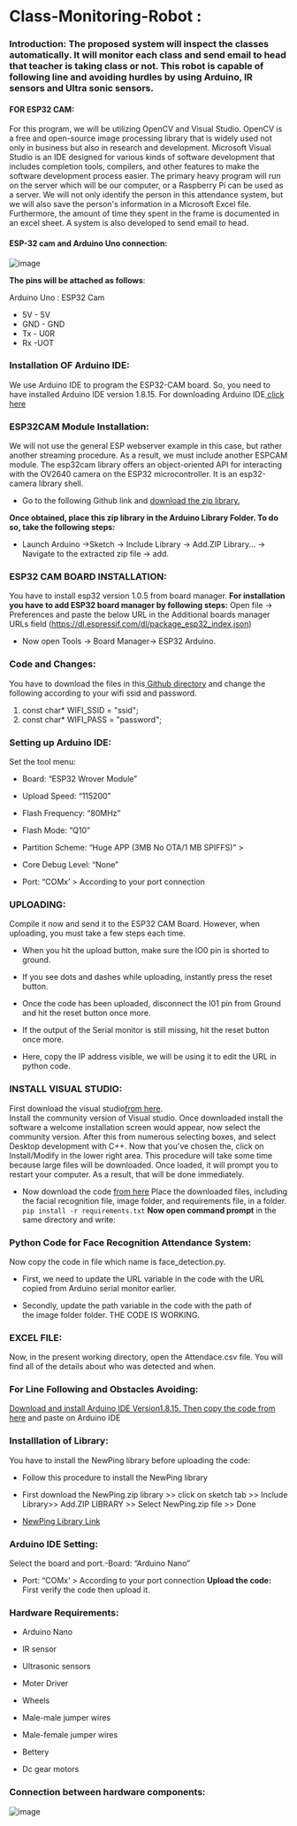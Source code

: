 # Class-Monitoring-Robot :
### Introduction:                                                                                                                                                         The proposed system will inspect the classes automatically. It will monitor each class and send email to head that teacher is taking class or not. This robot is capable of following line and avoiding hurdles by using Arduino, IR sensors and Ultra sonic sensors. 
#### FOR ESP32 CAM:
For this program, we will be utilizing OpenCV and Visual Studio. OpenCV is a free and open-source image processing library that is widely used not only in business but also in research and development. Microsoft Visual Studio is an IDE designed for various kinds of software development that includes completion tools, compilers, and other features to make the software development process easier.
                The primary heavy program will run on the server which will be our computer, or a Raspberry Pi can be used as a server. We will not only identify the person in this attendance system, but we will also save the person's information in a Microsoft Excel file. Furthermore, the amount of time they spent in the frame is documented in an excel sheet. A system is also developed to send email to head.
#### ESP-32 cam and Arduino Uno connection:
 ![image](https://user-images.githubusercontent.com/126508260/222667320-e4edce56-a2a7-4907-90cb-93de74a3fcb7.png)

**The pins will be attached as follows**:

Arduino Uno   :	ESP32 Cam
- 5V	            - 5V
- GND	           - GND
- Tx	           - U0R
- Rx	            -UOT
	

### Installation OF Arduino IDE:
We use Arduino IDE to program the ESP32-CAM board. So, you need to have installed Arduino IDE version 1.8.15.
 For downloading Arduino IDE[ click here](https://www.filehorse.com/download-arduino/61669/download/#google_vignette) 
### ESP32CAM Module Installation:
We will not use the general ESP webserver example in this case, but rather another streaming procedure. As a result, we must include another ESPCAM module. The esp32cam library offers an object-oriented API for interacting with the OV2640 camera on the ESP32 microcontroller. It is an esp32-camera library shell.
- Go to the following Github link and  [download the zip library.]( https://github.com/yoursunny/esp32cam)
 
**Once obtained, place this zip library in the Arduino Library Folder. To do so, take the following steps:**
- Launch Arduino ->Sketch -> Include Library -> Add.ZIP Library... -> Navigate to the extracted zip file -> add.
### ESP32 CAM BOARD INSTALLATION:
 You have to install esp32 version 1.0.5 from board manager.
**For installation you have to add ESP32 board manager by following steps:**
 Open file -> Preferences and paste the below URL in the Additional boards manager URLs field 
(https://dl.espressif.com/dl/package_esp32_index.json)                                                                                                                     
- Now open Tools -> Board Manager-> ESP32 Arduino.
### Code and Changes:                                                                                                                                                                              
You have to download the files in this[ Github directory](https://github.com/SaniaZahra08/Class-Monitoring-Robot) and change the following according to your wifi ssid and password.
1. const char* WIFI_SSID = "ssid"; 
2. const char* WIFI_PASS = "password";
### Setting up Arduino IDE:                                                                                                                                                                                   
 Set the tool menu:
- Board: “ESP32 Wrover Module” 
* Upload Speed: “115200” 
- Flash Frequency: “80MHz” 
* Flash Mode: “Q10” 
- Partition Scheme: “Huge APP (3MB No OTA/1 MB SPIFFS)” >
* Core Debug Level: “None” 
- Port: “COMx’ > According to your port connection
 ### UPLOADING:                                                                                                                                                                           
Compile it now and send it to the ESP32 CAM Board. However, when uploading, you must take a few steps each time.
- When you hit the upload button, make sure the IO0 pin is shorted to ground.
* If you see dots and dashes while uploading, instantly press the reset button.
- Once the code has been uploaded, disconnect the I01 pin from Ground and hit the reset button once more.
* If the output of the Serial monitor is still missing, hit the reset button once more.
- Here, copy the IP address visible, we will be using it to edit the URL in python code.                                                                                    
 ### INSTALL VISUAL STUDIO:             
  First download the visual studio[from here](https://visualstudio).   
Install the community version of Visual studio. Once downloaded install the software a welcome installation screen would appear, now select the community version. After this from numerous selecting boxes, and select Desktop development with C++. Now that you've chosen the, click on Install/Modify in the lower right area. This procedure will take some time because large files will be downloaded.
Once loaded, it will prompt you to restart your computer. As a result, that will be done immediately.
- Now download the code [from here](https://github.com/SaniaZahra08/Class-Monitoring-Robot) 
Place the downloaded files, including the facial recognition file, image folder, and requirements file, in a folder.
`pip install -r requirements.txt`
 **Now open command prompt** in the same directory and write:                                                                                                            
### Python Code for Face Recognition Attendance System: 
Now copy the code in file which name is face_detection.py.
- First, we need to update the URL variable in the code with the URL copied from Arduino serial monitor earlier.
* Secondly, update the path variable in the code with the path of the image folder folder.
THE CODE IS WORKING.
### EXCEL FILE:
Now, in the present working directory, open the Attendace.csv file. You will find all of the details about who was detected and when. 
### For Line Following and Obstacles Avoiding: 
 [Download and install Arduino IDE Version1.8.15. Then copy the code from here](https://github.com/SaniaZahra08/Class-Monitoring-Robot)  and paste on Arduino IDE
### Installlation of Library:
You have to install the NewPing library before uploading the code:                                                                                                     
- Follow this procedure to install the NewPing library                                       
* First download the NewPing.zip library >>      click on sketch tab >> Include Library>> Add.ZIP LIBRARY >> Select NewPing.zip file >> Done
- [NewPing Library Link ]( https://github.com/eliteio/Arduino_New_Ping)  
### Arduino IDE Setting:  
Select the board and port.-Board: “Arduino Nano”
* Port: “COMx’ > According to your port connection
**Upload the code:**                                                                                                                                                      First verify the code then upload it.
### Hardware Requirements:
- Arduino Nano
* IR sensor
- Ultrasonic sensors
* Moter Driver
- Wheels
* Male-male jumper wires                                                                                                           
- Male-female jumper wires    
 * Bettery                                                                                                                                                        
 - Dc gear motors                                                                                                                             
### Connection between hardware components: 
 ![image](https://user-images.githubusercontent.com/126508260/222678305-2087572a-d243-4bb4-858c-62de77560120.png)
